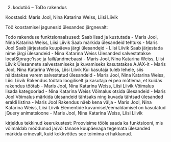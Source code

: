2. kodutöö – ToDo rakendus

Koostasid: Maris Jool, Nina Katarina Weiss, Liisi Liivik

Töö koostamisel jagunesid ülesanded järgnevalt:

Todo rakenduse funktsionaalsused:
Saab lisad ja kustutada -  Maris Jool, Nina Katarina Weiss, Liisi Liivik
Saab märkida ülesandeid tehtuks - Maris Jool
Saab järjestada kuupäeva järgi ülesandeid - Liisi Liivik
Saab järjestada nime järgi ülesandeid - Nina Katarina Weiss
Ülesanded salvestatakse localStorage'isse ja faili/andmebaasi -  Maris Jool, Nina Katarina Weiss, Liisi Liivik
Ülesannete salvestamiseks ja kuvamiseks kasutatakse AJAX-it -  Maris Jool, Nina Katarina Weiss, Liisi Liivik
Kui kasutaja tuleb lehele, siis näidatakse varem salvestatud ülesandeid -  Maris Jool, Nina Katarina Weiss, Liisi Liivik
Rakendus töötab loogiliselt ja kasutaja ei pea mõtlema, et kuidas rakendus töötab -  Maris Jool, Nina Katarina Weiss, Liisi Liivik
Võimalus lisada kategooriad - Nina Katarina Weiss
Võimalus otsida ülesandeid - Maris Jool
Võimalus märkida ülesandeid tähtsaks ning kuvada tähtsad ülesanded eraldi listina - Maris Jool
Rakendus näeb kena välja -  Maris Jool, Nina Katarina Weiss, Liisi Liivik
Elementide kuvamisel/eemaldamisel on kasutatud jQuery animatsioone -  Maris Jool, Nina Katarina Weiss, Liisi Liivik

kirjeldus tekkinud keerukustest:
Proovisime tööle saada ka funktsiooni, mis võimaldab möödunud ja/või tänase kuupäevaga tegemata ülesanded märkida erinevalt, kuid kokkvõttes see toimima ei hakkanud.
